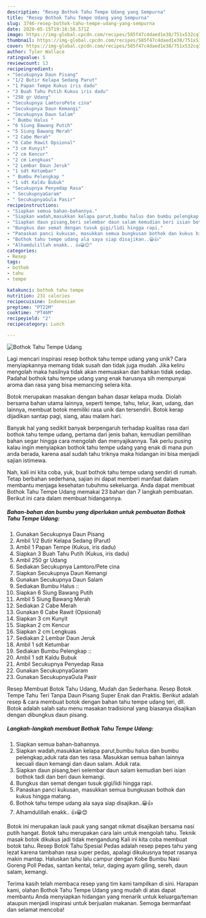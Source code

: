 ```yaml
---
description: "Resep Bothok Tahu Tempe Udang yang Sempurna"
title: "Resep Bothok Tahu Tempe Udang yang Sempurna"
slug: 3746-resep-bothok-tahu-tempe-udang-yang-sempurna
date: 2020-05-15T19:18:58.571Z
image: https://img-global.cpcdn.com/recipes/585f47c4daed1e38/751x532cq70/bothok-tahu-tempe-udang-foto-resep-utama.jpg
thumbnail: https://img-global.cpcdn.com/recipes/585f47c4daed1e38/751x532cq70/bothok-tahu-tempe-udang-foto-resep-utama.jpg
cover: https://img-global.cpcdn.com/recipes/585f47c4daed1e38/751x532cq70/bothok-tahu-tempe-udang-foto-resep-utama.jpg
author: Tyler Wallace
ratingvalue: 5
reviewcount: 13
recipeingredient:
- "Secukupnya Daun Pisang"
- "1/2 Butir Kelapa Sedang Parut"
- "1 Papan Tempe Kukus iris dadu"
- "3 Buah Tahu Putih Kukus iris dadu"
- "250 gr Udang"
- "Secukupnya LamtoroPete cina"
- "Secukupnya Daun Kemangi"
- "Secukupnya Daun Salam"
- " Bumbu Halus "
- "6 Siung Bawang Putih"
- "5 Siung Bawang Merah"
- "2 Cabe Merah"
- "6 Cabe Rawit Opsional"
- "3 cm Kunyit"
- "2 cm Kencur"
- "2 cm Lengkuas"
- "2 Lembar Daun Jeruk"
- "1 sdt Ketumbar"
- " Bumbu Pelengkap "
- "1 sdt Kaldu Bubuk"
- "Secukupnya Penyedap Rasa"
- " SecukupnyaGaram"
- " SecukupnyaGula Pasir"
recipeinstructions:
- "Siapkan semua bahan-bahannya."
- "Siapkan wadah,masukkan kelapa parut,bumbu halus dan bumbu pelengkap,aduk rata dan tes rasa. Masukkan semua bahan lainnya kecuali daun kemangi dan daun salam. Aduk rata."
- "Siapkan daun pisang,beri selembar daun salam kemudian beri isian bothok tadi dan beri daun kemangi."
- "Bungkus dan semat dengan tusuk gigi/lidi hingga rapi."
- "Panaskan panci kukusan, masukkan semua bungkusan bothok dan kukus hingga matang."
- "Bothok tahu tempe udang ala saya siap disajikan..😀👍"
- "Alhamdulillah enakk.. 👍😀😊"
categories:
- Resep
tags:
- bothok
- tahu
- tempe

katakunci: bothok tahu tempe 
nutrition: 231 calories
recipecuisine: Indonesian
preptime: "PT22M"
cooktime: "PT46M"
recipeyield: "2"
recipecategory: Lunch

---
```



![Bothok Tahu Tempe Udang](https://img-global.cpcdn.com/recipes/585f47c4daed1e38/751x532cq70/bothok-tahu-tempe-udang-foto-resep-utama.jpg)

Lagi mencari inspirasi resep bothok tahu tempe udang yang unik? Cara menyiapkannya memang tidak susah dan tidak juga mudah. Jika keliru mengolah maka hasilnya tidak akan memuaskan dan bahkan tidak sedap. Padahal bothok tahu tempe udang yang enak harusnya sih mempunyai aroma dan rasa yang bisa memancing selera kita.

Botok merupakan masakan dengan bahan dasar kelapa muda. Diolah bersama bahan utama lainnya, seperti tempe, tahu, telur, ikan, udang, dan lainnya, membuat botok memiliki rasa unik dan tersendiri. Botok kerap dijadikan santap pagi, siang, atau malam hari.

Banyak hal yang sedikit banyak berpengaruh terhadap kualitas rasa dari bothok tahu tempe udang, pertama dari jenis bahan, kemudian pemilihan bahan segar hingga cara mengolah dan menyajikannya. Tak perlu pusing kalau ingin menyiapkan bothok tahu tempe udang yang enak di mana pun anda berada, karena asal sudah tahu triknya maka hidangan ini bisa menjadi sajian istimewa.


Nah, kali ini kita coba, yuk, buat bothok tahu tempe udang sendiri di rumah. Tetap berbahan sederhana, sajian ini dapat memberi manfaat dalam membantu menjaga kesehatan tubuhmu sekeluarga. Anda dapat membuat Bothok Tahu Tempe Udang memakai 23 bahan dan 7 langkah pembuatan. Berikut ini cara dalam membuat hidangannya.

<!--inarticleads1-->

##### Bahan-bahan dan bumbu yang diperlukan untuk pembuatan Bothok Tahu Tempe Udang:

1. Gunakan Secukupnya Daun Pisang
1. Ambil 1/2 Butir Kelapa Sedang (Parut)
1. Ambil 1 Papan Tempe (Kukus, iris dadu)
1. Siapkan 3 Buah Tahu Putih (Kukus, iris dadu)
1. Ambil 250 gr Udang
1. Sediakan Secukupnya Lamtoro/Pete cina
1. Siapkan Secukupnya Daun Kemangi
1. Gunakan Secukupnya Daun Salam
1. Sediakan  Bumbu Halus ::
1. Siapkan 6 Siung Bawang Putih
1. Ambil 5 Siung Bawang Merah
1. Sediakan 2 Cabe Merah
1. Gunakan 6 Cabe Rawit (Opsional)
1. Siapkan 3 cm Kunyit
1. Siapkan 2 cm Kencur
1. Siapkan 2 cm Lengkuas
1. Sediakan 2 Lembar Daun Jeruk
1. Ambil 1 sdt Ketumbar
1. Sediakan  Bumbu Pelengkap ::
1. Ambil 1 sdt Kaldu Bubuk
1. Ambil Secukupnya Penyedap Rasa
1. Gunakan  SecukupnyaGaram
1. Gunakan  SecukupnyaGula Pasir


Resep Membuat Botok Tahu Udang, Mudah dan Sederhana. Resep Botok Tempe Tahu Teri Tanpa Daun Pisang Super Enak dan Praktis. Berikut adalah resep &amp; cara membuat botok dengan bahan tahu tempe udang teri, dll. Botok adalah salah satu menu masakan tradisional yang biasanya disajikan dengan dibungkus daun pisang. 

<!--inarticleads2-->

##### Langkah-langkah membuat Bothok Tahu Tempe Udang:

1. Siapkan semua bahan-bahannya.
1. Siapkan wadah,masukkan kelapa parut,bumbu halus dan bumbu pelengkap,aduk rata dan tes rasa. Masukkan semua bahan lainnya kecuali daun kemangi dan daun salam. Aduk rata.
1. Siapkan daun pisang,beri selembar daun salam kemudian beri isian bothok tadi dan beri daun kemangi.
1. Bungkus dan semat dengan tusuk gigi/lidi hingga rapi.
1. Panaskan panci kukusan, masukkan semua bungkusan bothok dan kukus hingga matang.
1. Bothok tahu tempe udang ala saya siap disajikan..😀👍
1. Alhamdulillah enakk.. 👍😀😊


Botok ini merupakan lauk pauk yang sangat nikmat disajikan bersama nasi putih hangat. Botok tahu merupakan cara lain untuk mengolah tahu. Teknik masak botok dikukus jadi tidak mengandung Kali ini kita coba membuat botok tahu. Resep Botok Tahu Spesial Pedas adalah resep pepes tahu yang lezat karena tambahan rasa super pedas, apalagi dikukusnya tepat rasanya makin mantap. Haluskan tahu lalu campur dengan Kobe Bumbu Nasi Goreng Poll Pedas, santan kental, telur, daging ayam giling, sereh, daun salam, kemangi. 

Terima kasih telah membaca resep yang tim kami tampilkan di sini. Harapan kami, olahan Bothok Tahu Tempe Udang yang mudah di atas dapat membantu Anda menyiapkan hidangan yang menarik untuk keluarga/teman ataupun menjadi inspirasi untuk berjualan makanan. Semoga bermanfaat dan selamat mencoba!
